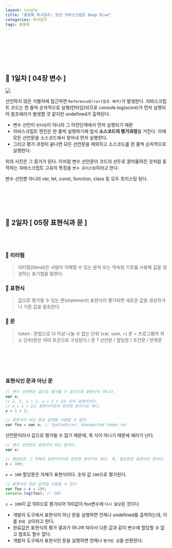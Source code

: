 ```yaml
---
layout: single
title: "홍동화 독서일지: 모던 자바스크립트 Deep Dive"
categories: 독서일지
tags: 홍동화
---
```


<br/><br/><br/><br/><br/>

## 📌 1일차 [ 04장 변수 ]
![](https://velog.velcdn.com/images/fairytale779/post/3e9c1c86-bd5f-4a83-8ea3-9806a9e1b904/image.png)

선언하지 않은 식별자에 접근하면 `ReferenceError(참조 에러)`가 발생한다. 
자바스크립트 코드는 한 줄씩 순차적으로 실행(런타임)되므로 console.log(score)가 먼저 실행되어 참조에러가 발생할 것 같지만 undefined가 출력된다.

- 변수 선언이 `런타임`이 아니라 그 이전단계에서 먼저 실행되기 때문
- 자바스크립트 엔진은 한 줄씩 실행하기에 앞서 **소스코드의 평가과정**을 거친다. 이때 모든 선언문을 소스코드에서 찾아내 먼저 실행한다.
- 그리고 평가 과정이 끝나면 모든 선언문을 제외하고 소스코드를 한 줄씩 순차적으로 실행한다.

위의 사진은 그 증거가 된다.
이처럼 변수 선언문이 코드의 선두로 끌어올려진 것처럼 동작하는 자바스크립트 고유의 특징을 `변수 호이스팅`이라고 한다.

변수 선언뿐 아니라 ver, let, const, function, class 등 모두 호이스팅 된다.


</br>
</br>
</br>
</br>



## 📌 2일차 [ 05장 표현식과 문 ]

</br>
</br>


### 🌹 리터럴
> 리터럴(literal)은 사람이 이해할 수 있는 문자 또는 약속된 기호를 사용해 값을 생성하는 표기법을 말한다.


### 🌼 표현식

> 값으로 평가될 수 있는 문(statement)
표현식이 평가되면 새로운 값을 생성하거나 기존 값을 참조한다.

### 🌸 문

>token : 문법으로 더 이상 나눌 수 없는 단위 (var, sum, =)
문 = 프로그램의 최소 단위(문은 여러 토큰으로 구성된다.)
문 ? 선언문 / 할당문 / 조건문 / 반복문


</br>
</br>
</br>
</br>

### 표현식인 문과 아닌 문

```js
// 변수 선언문은 값으로 평가될 수 없으므로 표현식이 아니다.
var x;
// 1, 2, 1 + 2, x = 1 + 2는 모두 표현식이다.
// x = 1 + 2는 표현식이면서 완전한 문이기도 하다.
x = 1 + 2;
```

```js
// 표현식이 아닌 문은 값처럼 사용할 수 없다.
var foo = var x; // SyntaxError: Unexpected token var
```
선언문이라서 값으로 평가될 수 없기 때문에, 즉 식이 아니기 때문에 에러가 난다.

```js
// 변수 선언문은 표현식이 아닌 문이다.
var x;

// 할당문은 그 자체가 표현식이지만 완전한 문이기도 하다. 즉, 할당문은 표현식인 문이다.
x = 100;
```
`x = 100` 할당문은 자체가 표현식이다. 숫자 값 `100`으로 평가된다.

```js
// 표현식인 문은 값처럼 사용할 수 있다
var foo = x = 100;
console.log(foo); // 100
```
`x = 100`이 값 100으로 평가되어 100값이 foo변수에 `다시 할당`된 것이다.

- 개발자 도구에서 표현식이 아닌 문을 실행하면 언제나 undefined를 출력하는데, 이를 `완료 값`이라고 한다.
- 완료값은 표현식의 평가 결과가 아니며 따라서 다른 값과 같이 변수에 할당할 수 없고 참조도 할수 없다.
- 개발자 도구에서 표현식인 문을 실행하면 언제나 `평가된 값`을 반환한다.
